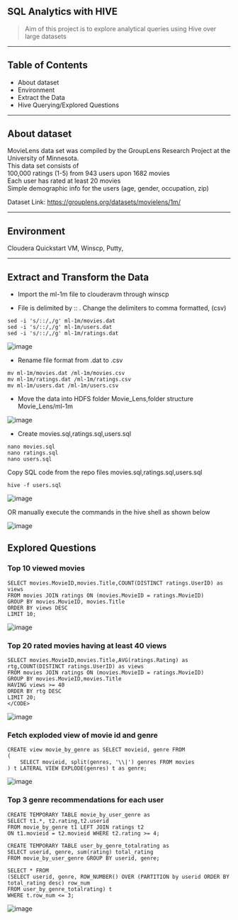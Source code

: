 ## SQL Analytics with HIVE
> Aim of this project is to explore analytical queries using Hive over large datasets 

<hr>

## Table of Contents
* About dataset
* Environment
* Extract the Data
* Hive Querying/Explored Questions

<hr>

## About dataset
MovieLens data set was compiled by the GroupLens Research Project at the University of Minnesota.</br>
This data set consists of</br>
100,000 ratings (1-5) from 943 users upon 1682 movies</br>
Each user has rated at least 20 movies</br>
Simple demographic info for the users (age, gender, occupation, zip)</br>

Dataset Link: https://grouplens.org/datasets/movielens/1m/
<hr>

## Environment
Cloudera Quickstart VM, Winscp, Putty, 

<hr>

## Extract and Transform the Data
* Import the ml-1m file to clouderavm through winscp

* File is delimited by :: . Change the delimiters to comma formatted, (csv)
```
sed -i 's/::/,/g' ml-1m/movies.dat
sed -i 's/::/,/g' ml-1m/users.dat
sed -i 's/::/,/g' ml-1m/ratings.dat
```
![image](https://user-images.githubusercontent.com/69738890/95400797-2fea3f80-08d1-11eb-94e9-f73a742cfd17.png)

* Rename file format from .dat to .csv

```
mv ml-1m/movies.dat /ml-1m/movies.csv
mv ml-1m/ratings.dat /ml-1m/ratings.csv
mv ml-1m/users.dat /ml-1m/users.csv
````

* Move the data into HDFS folder Movie_Lens,folder structure Movie_Lens/ml-1m

![image](https://user-images.githubusercontent.com/69738890/95402279-e7348580-08d4-11eb-9eb4-401619535409.png)

* Create movies.sql,ratings.sql,users.sql
```
nano movies.sql
nano ratings.sql
nano users.sql
```

Copy SQL code from the repo files movies.sql,ratings.sql,users.sql
```
hive -f users.sql
```

![image](https://user-images.githubusercontent.com/69738890/95402545-a1c48800-08d5-11eb-9b59-3a7051eaea5c.png)

OR manually execute the commands in the hive shell as shown below

![image](https://user-images.githubusercontent.com/69738890/95404381-7bedb200-08da-11eb-8aee-cb0f2d432d13.png)

## Explored Questions

### Top 10 viewed movies
```
SELECT movies.MovieID,movies.Title,COUNT(DISTINCT ratings.UserID) as views
FROM movies JOIN ratings ON (movies.MovieID = ratings.MovieID)
GROUP BY movies.MovieID, movies.Title
ORDER BY views DESC
LIMIT 10;
```
![image](https://user-images.githubusercontent.com/69738890/95404826-bb68ce00-08db-11eb-94c1-bbf7bca70d1c.png)

</hr>

### Top 20 rated movies having at least 40 views
```
SELECT movies.MovieID,movies.Title,AVG(ratings.Rating) as rtg,COUNT(DISTINCT ratings.UserID) as views
FROM movies JOIN ratings ON (movies.MovieID = ratings.MovieID)
GROUP BY movies.MovieID,movies.Title
HAVING views >= 40
ORDER BY rtg DESC
LIMIT 20;
</CODE>
```

![image](https://user-images.githubusercontent.com/69738890/95405157-a3457e80-08dc-11eb-8b6b-b07bdaba0533.png)

</hr>

### Fetch exploded view of movie id and genre
```
CREATE view movie_by_genre as SELECT movieid, genre FROM 
(
    SELECT movieid, split(genres, '\\|') genres FROM movies
) t LATERAL VIEW EXPLODE(genres) t as genre;
```

![image](https://user-images.githubusercontent.com/69738890/95405324-18b14f00-08dd-11eb-971d-3ac31f693342.png)

</hr>

### Top 3 genre recommendations for each user
```
CREATE TEMPORARY TABLE movie_by_user_genre as 
SELECT t1.*, t2.rating,t2.userid 
FROM movie_by_genre t1 LEFT JOIN ratings t2 
ON t1.movieid = t2.movieid WHERE t2.rating >= 4;
```
 
```
CREATE TEMPORARY TABLE user_by_genre_totalrating as 
SELECT userid, genre, sum(rating) total_rating 
FROM movie_by_user_genre GROUP BY userid, genre;
```

```
SELECT * FROM 
(SELECT userid, genre, ROW_NUMBER() OVER (PARTITION by userid ORDER BY total_rating desc) row_num 
FROM user_by_genre_totalrating) t 
WHERE t.row_num <= 3;
```
![image](https://user-images.githubusercontent.com/69738890/95407159-dfc7a900-08e1-11eb-91b5-92f0d76c4dc2.png)












